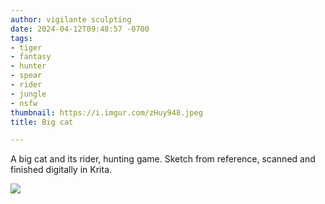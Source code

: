 ```yaml
---
author: vigilante sculpting
date: 2024-04-12T09:48:57 -0700
tags:
- tiger
- fantasy
- hunter
- spear
- rider
- jungle
- nsfw
thumbnail: https://i.imgur.com/zHuy948.jpeg
title: Big cat

---
```

A big cat and its rider, hunting game.
Sketch from reference, scanned and finished digitally in Krita.

![](https://i.imgur.com/wUJcauP.jpeg)